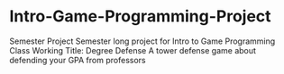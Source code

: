 # Intro-Game-Programming-Project
Semester Project
Semester long project for Intro to Game Programming Class
Working Title: Degree Defense
A tower defense game about defending your GPA from professors
